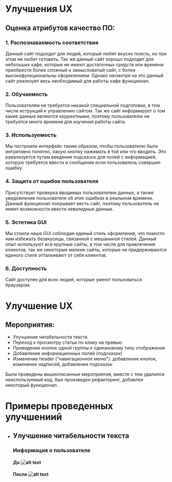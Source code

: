 # Улучшения UX
## Оценка атрибутов качество ПО:
### 1. Распознаваемость соответствия
Данный сайт подходит для людей, который любят вкусно поесть, но при этом не любят готовить. Так же данный сайт хорошо подходит для небольших кафе, которые не имеют достаточных средств или времени приобрести более сложный и замысловатый сайт, с более высокофункциональны оформлением. Однако несмотря на это данный сайт реализует весь необходимый для работы кафе функционал.
### 2. Обучаемость
Пользователям не требуется никакой специальной подготовки, в том числе иструкций к управлению сайтом. Так же сайт информирует о том какие данные являются корректными, поэтому пользователю не требуется много времени для изучения работы сайта.
### 3. Используемость
Мы построили интерфейс таким образом, чтобы пользователю было интуитивно понятно, какую кнопку нажимать в той или что вводить. Это раеализуется путем введения подсказок для полей с информацией, которую требуется ввести и сообщения если пользователь совершил ошибку.
### 4. Защита от ошибок пользователя
Присутствует проверка вводимых пользователем данных, а также уведомление пользователя об этих ошибках в реальном времени.
Данный функционал покрывает весть сайт, поэтому пользователь не имеет возможности ввести невалидные данные.
### 5. Эстетика GUI
Мы стоили наше GUI соблюдая единый стиль оформления, что помогло нам избежать безвкусицы, связанной с мешаниной стилей. Данный опыт используют все крупные сайты, в том числе для привлечения клиентов, так же некоторые мелкие сайты, которые не придерживаются единого стиля отталкивают от себя клиентов.
### 6. Доступность
Сайт доступен для всех людей, которые умеют пользоваться браузером.
# Улучшение UX
## Мероприятия:
* Улучшение читабельности текста
* Переход к просмотру статьи по клику на превью
* Привидение кнопок одной группы к одинаковому типу отображения
* Добавление информационных полей (подсказок)
* Изменение header ("навигационное меню"): добавление кнопок, изменение надписей, добавление подсказок

Были проведены вышеописанные мероприятия, вместе с тем удалился неиспользуемый код, был произведен рефакторинг, добавлен некоторый функционал.

# Примеры проведенных улучшениий

* ##  Улучшение читабельности текста
    ### Информация о пользователе 
    ####  До ![alt text](https://github.com/anyablischik/HFP-Front/blob/master/Improvement_UX_Examples/userInfoBefore.png)
    ####  После ![alt text](https://github.com/anyablischik/HFP-Front/blob/master/Improvement_UX_Examples/userInfoAfter.png)
